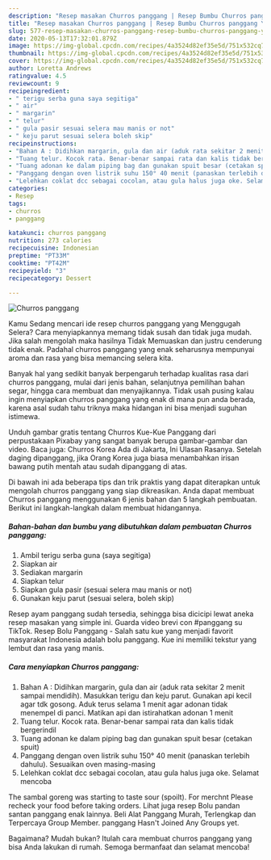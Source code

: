 ```yaml
---
description: "Resep masakan Churros panggang | Resep Bumbu Churros panggang Yang Enak dan Simpel"
title: "Resep masakan Churros panggang | Resep Bumbu Churros panggang Yang Enak dan Simpel"
slug: 577-resep-masakan-churros-panggang-resep-bumbu-churros-panggang-yang-enak-dan-simpel
date: 2020-05-13T17:32:01.879Z
image: https://img-global.cpcdn.com/recipes/4a3524d82ef35e5d/751x532cq70/churros-panggang-foto-resep-utama.jpg
thumbnail: https://img-global.cpcdn.com/recipes/4a3524d82ef35e5d/751x532cq70/churros-panggang-foto-resep-utama.jpg
cover: https://img-global.cpcdn.com/recipes/4a3524d82ef35e5d/751x532cq70/churros-panggang-foto-resep-utama.jpg
author: Loretta Andrews
ratingvalue: 4.5
reviewcount: 9
recipeingredient:
- " terigu serba guna saya segitiga"
- " air"
- " margarin"
- " telur"
- " gula pasir sesuai selera mau manis or not"
- " keju parut sesuai selera boleh skip"
recipeinstructions:
- "Bahan A : Didihkan margarin, gula dan air (aduk rata sekitar 2 menit sampai mendidih). Masukkan terigu dan keju parut. Gunakan api kecil agar tdk gosong. Aduk terus selama 1 menit agar adonan tidak menempel di panci. Matikan api dan istirahatkan adonan 1 menit"
- "Tuang telur. Kocok rata. Benar-benar sampai rata dan kalis tidak bergerindil"
- "Tuang adonan ke dalam piping bag dan gunakan spuit besar (cetakan spuit)"
- "Panggang dengan oven listrik suhu 150° 40 menit (panaskan terlebih dahulu). Sesuaikan oven masing-masing"
- "Lelehkan coklat dcc sebagai cocolan, atau gula halus juga oke. Selamat mencoba"
categories:
- Resep
tags:
- churros
- panggang

katakunci: churros panggang 
nutrition: 273 calories
recipecuisine: Indonesian
preptime: "PT33M"
cooktime: "PT42M"
recipeyield: "3"
recipecategory: Dessert

---
```



![Churros panggang](https://img-global.cpcdn.com/recipes/4a3524d82ef35e5d/751x532cq70/churros-panggang-foto-resep-utama.jpg)

Kamu Sedang mencari ide resep churros panggang yang Menggugah Selera? Cara menyiapkannya memang tidak susah dan tidak juga mudah. Jika salah mengolah maka hasilnya Tidak Memuaskan dan justru cenderung tidak enak. Padahal churros panggang yang enak seharusnya mempunyai aroma dan rasa yang bisa memancing selera kita.

Banyak hal yang sedikit banyak berpengaruh terhadap kualitas rasa dari churros panggang, mulai dari jenis bahan, selanjutnya pemilihan bahan segar, hingga cara membuat dan menyajikannya. Tidak usah pusing kalau ingin menyiapkan churros panggang yang enak di mana pun anda berada, karena asal sudah tahu triknya maka hidangan ini bisa menjadi suguhan istimewa.

Unduh gambar gratis tentang Churros Kue-Kue Panggang dari perpustakaan Pixabay yang sangat banyak berupa gambar-gambar dan video. Baca juga: Churros Korea Ada di Jakarta, Ini Ulasan Rasanya. Setelah daging dipanggang, jika Orang Korea juga biasa menambahkan irisan bawang putih mentah atau sudah dipanggang di atas.


Di bawah ini ada beberapa tips dan trik praktis yang dapat diterapkan untuk mengolah churros panggang yang siap dikreasikan. Anda dapat membuat Churros panggang menggunakan 6 jenis bahan dan 5 langkah pembuatan. Berikut ini langkah-langkah dalam membuat hidangannya.

<!--inarticleads1-->

##### Bahan-bahan dan bumbu yang dibutuhkan dalam pembuatan Churros panggang:

1. Ambil  terigu serba guna (saya segitiga)
1. Siapkan  air
1. Sediakan  margarin
1. Siapkan  telur
1. Siapkan  gula pasir (sesuai selera mau manis or not)
1. Gunakan  keju parut (sesuai selera, boleh skip)


Resep ayam panggang sudah tersedia, sehingga bisa dicicipi lewat aneka resep masakan yang simple ini. Guarda video brevi con #panggang su TikTok. Resep Bolu Panggang - Salah satu kue yang menjadi favorit masyarakat Indonesia adalah bolu panggang. Kue ini memiliki tekstur yang lembut dan rasa yang manis. 

<!--inarticleads2-->

##### Cara menyiapkan Churros panggang:

1. Bahan A : Didihkan margarin, gula dan air (aduk rata sekitar 2 menit sampai mendidih). Masukkan terigu dan keju parut. Gunakan api kecil agar tdk gosong. Aduk terus selama 1 menit agar adonan tidak menempel di panci. Matikan api dan istirahatkan adonan 1 menit
1. Tuang telur. Kocok rata. Benar-benar sampai rata dan kalis tidak bergerindil
1. Tuang adonan ke dalam piping bag dan gunakan spuit besar (cetakan spuit)
1. Panggang dengan oven listrik suhu 150° 40 menit (panaskan terlebih dahulu). Sesuaikan oven masing-masing
1. Lelehkan coklat dcc sebagai cocolan, atau gula halus juga oke. Selamat mencoba


The sambal goreng was starting to taste sour (spoilt). For merchnt Please recheck your food before taking orders. Lihat juga resep Bolu pandan santan panggang enak lainnya. Beli Alat Panggang Murah, Terlengkap dan Terpercaya Group Member. panggang Hasn&#39;t Joined Any Groups yet. 

Bagaimana? Mudah bukan? Itulah cara membuat churros panggang yang bisa Anda lakukan di rumah. Semoga bermanfaat dan selamat mencoba!
